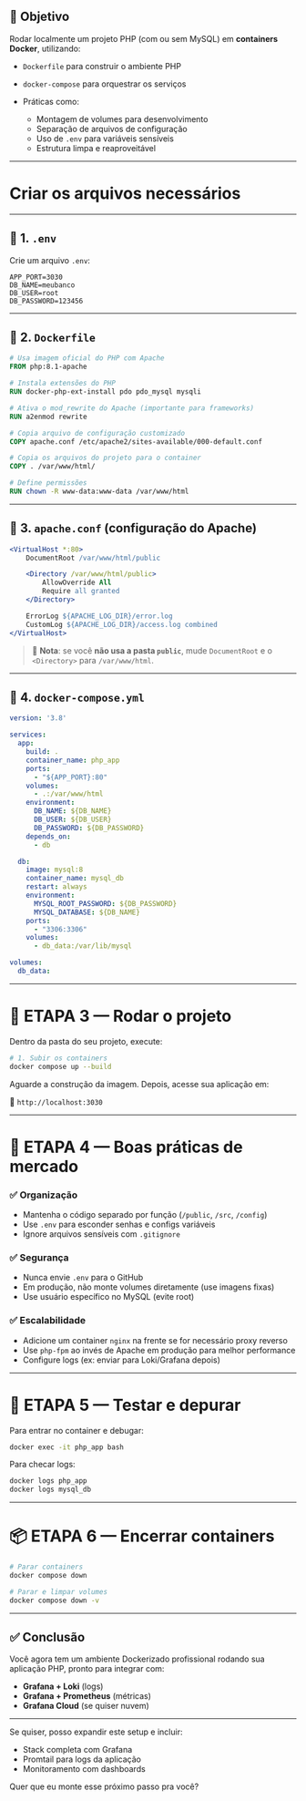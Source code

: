## 🎯 Objetivo

Rodar localmente um projeto PHP (com ou sem MySQL) em **containers Docker**, utilizando:

* `Dockerfile` para construir o ambiente PHP
* `docker-compose` para orquestrar os serviços
* Práticas como:

  * Montagem de volumes para desenvolvimento
  * Separação de arquivos de configuração
  * Uso de `.env` para variáveis sensíveis
  * Estrutura limpa e reaproveitável

---
# Criar os arquivos necessários

---

## 📄 1. `.env`

Crie um arquivo `.env`:

```env
APP_PORT=3030
DB_NAME=meubanco
DB_USER=root
DB_PASSWORD=123456
```

---

## 📄 2. `Dockerfile`

```Dockerfile
# Usa imagem oficial do PHP com Apache
FROM php:8.1-apache

# Instala extensões do PHP
RUN docker-php-ext-install pdo pdo_mysql mysqli

# Ativa o mod_rewrite do Apache (importante para frameworks)
RUN a2enmod rewrite

# Copia arquivo de configuração customizado
COPY apache.conf /etc/apache2/sites-available/000-default.conf

# Copia os arquivos do projeto para o container
COPY . /var/www/html/

# Define permissões
RUN chown -R www-data:www-data /var/www/html
```

---

## 📄 3. `apache.conf` (configuração do Apache)

```apache
<VirtualHost *:80>
    DocumentRoot /var/www/html/public

    <Directory /var/www/html/public>
        AllowOverride All
        Require all granted
    </Directory>

    ErrorLog ${APACHE_LOG_DIR}/error.log
    CustomLog ${APACHE_LOG_DIR}/access.log combined
</VirtualHost>
```

> 📝 **Nota**: se você **não usa a pasta `public`**, mude `DocumentRoot` e o `<Directory>` para `/var/www/html`.

---

## 📄 4. `docker-compose.yml`

```yaml
version: '3.8'

services:
  app:
    build: .
    container_name: php_app
    ports:
      - "${APP_PORT}:80"
    volumes:
      - .:/var/www/html
    environment:
      DB_NAME: ${DB_NAME}
      DB_USER: ${DB_USER}
      DB_PASSWORD: ${DB_PASSWORD}
    depends_on:
      - db

  db:
    image: mysql:8
    container_name: mysql_db
    restart: always
    environment:
      MYSQL_ROOT_PASSWORD: ${DB_PASSWORD}
      MYSQL_DATABASE: ${DB_NAME}
    ports:
      - "3306:3306"
    volumes:
      - db_data:/var/lib/mysql

volumes:
  db_data:
```

---

# 🚀 ETAPA 3 — Rodar o projeto

Dentro da pasta do seu projeto, execute:

```bash
# 1. Subir os containers
docker compose up --build
```

Aguarde a construção da imagem.
Depois, acesse sua aplicação em:

📍 `http://localhost:3030`

---

# 🧼 ETAPA 4 — Boas práticas de mercado

### ✅ Organização

* Mantenha o código separado por função (`/public`, `/src`, `/config`)
* Use `.env` para esconder senhas e configs variáveis
* Ignore arquivos sensíveis com `.gitignore`

### ✅ Segurança

* Nunca envie `.env` para o GitHub
* Em produção, não monte volumes diretamente (use imagens fixas)
* Use usuário específico no MySQL (evite root)

### ✅ Escalabilidade

* Adicione um container `nginx` na frente se for necessário proxy reverso
* Use `php-fpm` ao invés de Apache em produção para melhor performance
* Configure logs (ex: enviar para Loki/Grafana depois)

---

# 🧪 ETAPA 5 — Testar e depurar

Para entrar no container e debugar:

```bash
docker exec -it php_app bash
```

Para checar logs:

```bash
docker logs php_app
docker logs mysql_db
```

---

# 📦 ETAPA 6 — Encerrar containers

```bash
# Parar containers
docker compose down

# Parar e limpar volumes
docker compose down -v
```

---

## ✅ Conclusão

Você agora tem um ambiente Dockerizado profissional rodando sua aplicação PHP, pronto para integrar com:

* **Grafana + Loki** (logs)
* **Grafana + Prometheus** (métricas)
* **Grafana Cloud** (se quiser nuvem)

---

Se quiser, posso expandir este setup e incluir:

* Stack completa com Grafana
* Promtail para logs da aplicação
* Monitoramento com dashboards

Quer que eu monte esse próximo passo pra você?

